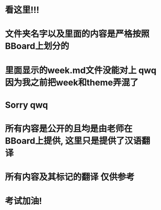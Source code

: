 # 看这里!!!
# 文件夹名字以及里面的内容是严格按照BBoard上划分的
# 里面显示的week.md文件没能对上 qwq 因为我之前把week和theme弄混了
# Sorry qwq
# 所有内容是公开的且均是由老师在BBoard上提供, 这里只是提供了汉语翻译
# 所有内容及其标记的翻译 仅供参考
# 考试加油!
